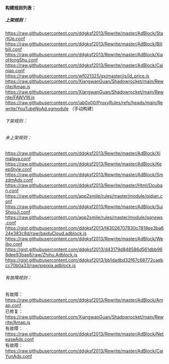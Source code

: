 #### 构建规则列表：<br>

##### 上架规则：<br>
https://raw.githubusercontent.com/ddgksf2013/Rewrite/master/AdBlock/StartUp.conf<br>
https://raw.githubusercontent.com/ddgksf2013/Rewrite/master/AdBlock/Bilibili.conf<br>
https://raw.githubusercontent.com/ddgksf2013/Rewrite/master/AdBlock/XiaoHongShu.conf<br>
https://raw.githubusercontent.com/ddgksf2013/Rewrite/master/AdBlock/Cainiao.conf<br>
https://raw.githubusercontent.com/wf021325/qx/master/js/jd_price.js<br>
https://raw.githubusercontent.com/XiangwanGuan/Shadowrocket/main/Rewrite/Amap.js<br>
https://raw.githubusercontent.com/XiangwanGuan/Shadowrocket/main/Rewrite/FAWVW.js<br>
https://raw.githubusercontent.com/iab0x00/ProxyRules/refs/heads/main/Rewrite/YouTubeNoAd.sgmodule （手动构建）<br>

###### 下架规则：<br>
###### 未上架规则：<br>
https://raw.githubusercontent.com/ddgksf2013/Rewrite/master/AdBlock/Ximalaya.conf<br>
https://raw.githubusercontent.com/ddgksf2013/Rewrite/master/AdBlock/KeepStyle.conf<br>
https://raw.githubusercontent.com/ddgksf2013/Rewrite/master/AdBlock/SmzdmAds.conf<br>
https://raw.githubusercontent.com/ddgksf2013/Rewrite/master/Html/Douban.conf<br>
https://raw.githubusercontent.com/app2smile/rules/master/module/qidian.conf<br>
https://raw.githubusercontent.com/ddgksf2013/Rewrite/master/AdBlock/SuiShouJi.conf<br>
https://raw.githubusercontent.com/app2smile/rules/master/module/qqnews.conf<br>
https://gist.githubusercontent.com/ddgksf2013/f43026707830c7818ee3ba624e383c8d/raw/baiduCloud.adblock.js<br>
https://raw.githubusercontent.com/ddgksf2013/Rewrite/master/AdBlock/Weibo.conf<br>
https://gist.githubusercontent.com/ddgksf2013/d43179d848586d561dbb968dee93bae8/raw/Zhihu.Adblock.js<br>
https://gist.githubusercontent.com/ddgksf2013/bb1dadbd32f67c68772caebcc70b0a33/raw/pipixia.adblock.js<br>

###### 有故障规则：<br>
有故障：https://raw.githubusercontent.com/ddgksf2013/Rewrite/master/AdBlock/Amap.conf<br>
已修复：https://raw.githubusercontent.com/XiangwanGuan/Shadowrocket/main/Rewrite/Amap.js<br>
有故障：https://raw.githubusercontent.com/ddgksf2013/Rewrite/master/AdBlock/NeteaseAds.conf<br>
有故障：https://raw.githubusercontent.com/ddgksf2013/Rewrite/master/AdBlock/CaiYunAds.conf<br>

